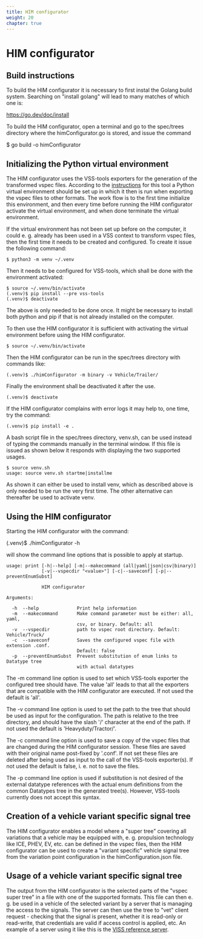 ```yaml
---
title: HIM configurator
weight: 20
chapter: true
---
```


# HIM configurator

## Build instructions

To build the HIM configurator it is necessary to first instal the Golang build system. Searching on "install golang" will lead to many matches of which one is:

https://go.dev/doc/install

To build the HIM configurator, open a terminal and go to the spec/trees directory where the himConfigurator.go is stored, and issue the command

$ go build -o himConfigurator

## Initializing the Python virtual environment
The HIM configurator uses the VSS-tools exporters for the generation of the transformed vspec files.
According to the [instructions](https://github.com/COVESA/vss-tools/blob/master/README.md)
for this tool a Python virtual environment should be set up in which it then is run when exporting the vspec files to other formats.
The work flow is to the first time initialize this environment, and then every time before running the HIM configurator
activate the virtual environment, and when done terminate the virtual environment.

If the virtual environment has not been set up before on the computer, it could e. g. already has been used in a VSS context to transform vspec files,
then the first time it needs to be created and configured.
To create it issue the following command:
```
$ python3 -m venv ~/.venv
```
Then it needs to be configured for VSS-tools, which shall be done with the environment activated:
```
$ source ~/.venv/bin/activate
(.venv)$ pip install --pre vss-tools
(.venv)$ deactivate
```
The above is only needed to be done once.
It might be necessary to install both python and pip if that is not already installed on the computer.

To then use the HIM configurator it is sufficient with activating the virtual environment before using the HIM configurator.
```
$ source ~/.venv/bin/activate
```
Then the HIM configurator can be run in the spec/trees directory with commands like:
```
(.venv)$ ./himConfigurator -m binary -v Vehicle/Trailer/
```
Finally the environment shall be deactivated it after the use.
```
(.venv)$ deactivate
```
If the HIM configurator complains with error logs it may help to, one time, try the command:
```
(.venv)$ pip install -e .
```
A bash script file in the spec/trees directory, venv.sh, can be used instead of typing the commands manually in the terminal window.
If this file is issued as shown below it responds with displaying the two supported usages.
```
$ source venv.sh 
usage: source venv.sh startme|installme
```
As shown it can either be used to install venv, which as described above is only needed to be run the very first time.
The other alternative can thereafter be used to activate venv.

## Using the HIM configurator

Starting the HIM configurator with the command:

(.venv)$ ./himConfigurator -h

will show the command line options that is possible to apply at startup.

```
usage: print [-h|--help] [-m|--makecommand (all|yaml|json|csv|binary)]
             [-v|--vspecdir "<value>"] [-c|--saveconf] [-p|--preventEnumSubst]

             HIM configurator

Arguments:

  -h  --help              Print help information
  -m  --makecommand       Make command parameter must be either: all, yaml,
                          csv, or binary. Default: all
  -v  --vspecdir          path to vspec root directory. Default: Vehicle/Truck/
  -c  --saveconf          Saves the configured vspec file with extension .conf.
                          Default: false
  -p  --preventEnumSubst  Prevent substitution of enum links to Datatype tree
                          with actual datatypes
```
The -m command line option is used to set which VSS-tools exporter the configured tree should have.
The value 'all' leads to that all the exporters that are compatible with the HIM configurator are executed.
If not used the default is 'all'.

The -v command line option is used to set the path to the tree that should be used as input for the configuration.
The path is relative to the tree directory, and should have the slash '/' character at the end of the path.
If not used the default is 'Heavyduty/Tractor/'.

The -c command line option is used to save a copy of the vspec files that are changed during the HIM configurator session.
These files are saved with their original name post-fixed by '.conf'.
If not set these files are deleted after being used as input to the call of the VSS-tools exporter(s).
If not used the default is false, i. e. not to save the files.

The -p command line option is used if substitution is not desired of the external datatype references with the actual enum definitions
from the common Datatypes tree in the generated tree(s). However, VSS-tools currently does not accept this syntax.

## Creation of a vehicle variant specific signal tree
The HIM configurator enables a model where a "super tree" covering all variations that a vehicle may be equipped with,
e. g. propulsion technology like ICE, PHEV, EV, etc. can be defined in the vspec files,
then the HIM configurator can be used to create a "variant specific" vehicle signal tree from the variation point configuration in the himConfiguration.json file.


## Usage of a vehicle variant specific signal tree
The output from the HIM configurator is the selected parts of the "vspec super tree" in a file with one of the supported formats.
This file can then e. g. be used in a vehicle of the selected variant by a server that is managing the access to the signals.
The server can then use the tree to "vet" client request - checking that the signal is present, whether it is read-only or read-write,
that credentials are valid if access control is applied, etc.
An example of a server using it like this is the [VISS reference server](https://github.com/COVESA/vissr).

